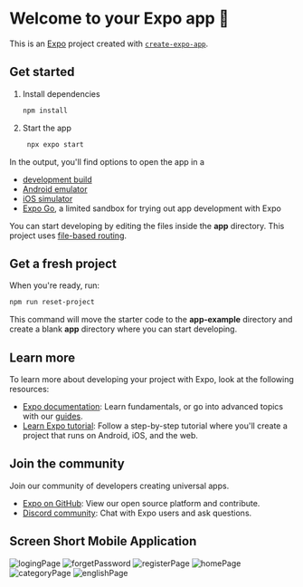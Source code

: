 # Welcome to your Expo app 👋

This is an [Expo](https://expo.dev) project created with [`create-expo-app`](https://www.npmjs.com/package/create-expo-app).

## Get started

1. Install dependencies

   ```bash
   npm install
   ```

2. Start the app

   ```bash
    npx expo start
   ```

In the output, you'll find options to open the app in a

- [development build](https://docs.expo.dev/develop/development-builds/introduction/)
- [Android emulator](https://docs.expo.dev/workflow/android-studio-emulator/)
- [iOS simulator](https://docs.expo.dev/workflow/ios-simulator/)
- [Expo Go](https://expo.dev/go), a limited sandbox for trying out app development with Expo

You can start developing by editing the files inside the **app** directory. This project uses [file-based routing](https://docs.expo.dev/router/introduction).

## Get a fresh project

When you're ready, run:

```bash
npm run reset-project
```

This command will move the starter code to the **app-example** directory and create a blank **app** directory where you can start developing.

## Learn more

To learn more about developing your project with Expo, look at the following resources:

- [Expo documentation](https://docs.expo.dev/): Learn fundamentals, or go into advanced topics with our [guides](https://docs.expo.dev/guides).
- [Learn Expo tutorial](https://docs.expo.dev/tutorial/introduction/): Follow a step-by-step tutorial where you'll create a project that runs on Android, iOS, and the web.

## Join the community

Join our community of developers creating universal apps.

- [Expo on GitHub](https://github.com/expo/expo): View our open source platform and contribute.
- [Discord community](https://chat.expo.dev): Chat with Expo users and ask questions.

## Screen Short Mobile Application

![logingPage](https://github.com/user-attachments/assets/86b289e8-88b0-4646-b36c-9a1f3dbe4d9b)
![forgetPassword](https://github.com/user-attachments/assets/210c5b7d-c10e-4c94-8257-7656af241133)
![registerPage](https://github.com/user-attachments/assets/5e3c7ac0-924d-46f4-9c7b-9be596074871)
![homePage](https://github.com/user-attachments/assets/330e343d-2b8c-4897-b094-df50ad7bda6f)
![categoryPage](https://github.com/user-attachments/assets/0898b843-b331-44f1-828a-e6f1b75cb024)
![englishPage](https://github.com/user-attachments/assets/b20bbee6-34ce-47dc-9c9c-53f471dfa466)
